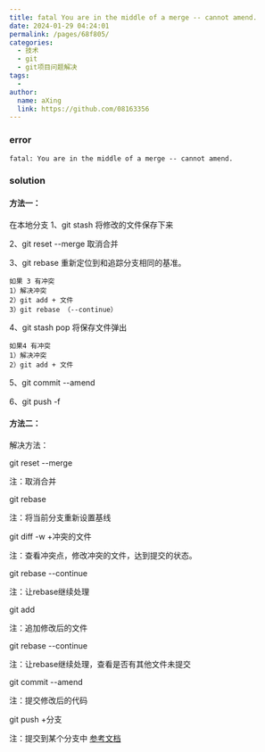 ```yaml
---
title: fatal You are in the middle of a merge -- cannot amend.
date: 2024-01-29 04:24:01
permalink: /pages/68f805/
categories:
  - 技术
  - git
  - git项目问题解决
tags:
  - 
author: 
  name: aXing
  link: https://github.com/08163356
---
```


### error

```
fatal: You are in the middle of a merge -- cannot amend.
```

### solution

#### 方法一：



在本地分支
1、git stash 将修改的文件保存下来

<!-- more -->
2、git reset --merge 取消合并

3、git rebase 重新定位到和追踪分支相同的基准。

```
如果 3 有冲突
1）解决冲突 
2）git add + 文件
3）git rebase （--continue） 
```

4、git stash pop 将保存文件弹出

```
如果4 有冲突
1）解决冲突
2）git add + 文件
```

5、git commit --amend

6、git push -f

#### 方法二：

解决方法：

git reset --merge

注：取消合并

git rebase

注：将当前分支重新设置基线

git diff -w +冲突的文件

注：查看冲突点，修改冲突的文件，达到提交的状态。

git rebase --continue

注：让rebase继续处理

git add

注：追加修改后的文件

git rebase --continue

注：让rebase继续处理，查看是否有其他文件未提交

git commit --amend

注：提交修改后的代码

git push +分支

注：提交到某个分支中
[参考文档](https://blog.csdn.net/auferack/article/details/83991144)